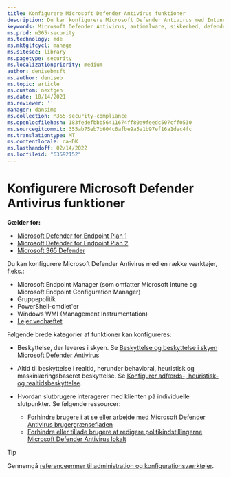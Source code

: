 ```yaml
---
title: Konfigurere Microsoft Defender Antivirus funktioner
description: Du kan konfigurere Microsoft Defender Antivirus med Intune, Microsoft Endpoint Configuration Manager, Gruppepolitik og PowerShell.
keywords: Microsoft Defender Antivirus, antimalware, sikkerhed, defender, konfigurer, konfiguration, Konfigurationsstyring, Microsoft Endpoint Configuration Manager, SCCM, Intune, MDM, administration af mobilenheder, GP, gruppepolitik, PowerShell
ms.prod: m365-security
ms.technology: mde
ms.mktglfcycl: manage
ms.sitesec: library
ms.pagetype: security
ms.localizationpriority: medium
author: denisebmsft
ms.author: deniseb
ms.topic: article
ms.custom: nextgen
ms.date: 10/14/2021
ms.reviewer: ''
manager: dansimp
ms.collection: M365-security-compliance
ms.openlocfilehash: 183fedefbbb56411674ff80a9feedc507cff0530
ms.sourcegitcommit: 355ab75eb7b604c6afbe9a5a1b97ef16a1dec4fc
ms.translationtype: MT
ms.contentlocale: da-DK
ms.lasthandoff: 02/14/2022
ms.locfileid: "63592152"
---
```

# <a name="configure-microsoft-defender-antivirus-features"></a>Konfigurere Microsoft Defender Antivirus funktioner


**Gælder for:**

- [Microsoft Defender for Endpoint Plan 1](https://go.microsoft.com/fwlink/p/?linkid=2154037)
- [Microsoft Defender for Endpoint Plan 2](https://go.microsoft.com/fwlink/p/?linkid=2154037)
- [Microsoft 365 Defender](https://go.microsoft.com/fwlink/?linkid=2118804)

Du kan konfigurere Microsoft Defender Antivirus med en række værktøjer, f.eks.:

- Microsoft Endpoint Manager (som omfatter Microsoft Intune og Microsoft Endpoint Configuration Manager)
- Gruppepolitik
- PowerShell-cmdlet'er
- Windows WMI (Management Instrumentation)
- [Lejer vedhæftet](/mem/configmgr/tenant-attach/)

Følgende brede kategorier af funktioner kan konfigureres:

- Beskyttelse, der leveres i skyen. Se [Beskyttelse og beskyttelse i skyen Microsoft Defender Antivirus](cloud-protection-microsoft-defender-antivirus.md)

- Altid til beskyttelse i realtid, herunder behavioral, heuristisk og maskinlæringsbaseret beskyttelse. Se [Konfigurer adfærds-, heuristisk- og realtidsbeskyttelse](configure-protection-features-microsoft-defender-antivirus.md).

- Hvordan slutbrugere interagerer med klienten på individuelle slutpunkter. Se følgende ressourcer:
  - [Forhindre brugere i at se eller arbejde med Microsoft Defender Antivirus brugergrænsefladen](prevent-end-user-interaction-microsoft-defender-antivirus.md)
  - [Forhindre eller tillade brugere at redigere politikindstillingerne Microsoft Defender Antivirus lokalt](configure-local-policy-overrides-microsoft-defender-antivirus.md)

> [!TIP]
> Gennemgå [referenceemner til administration og konfigurationsværktøjer](configuration-management-reference-microsoft-defender-antivirus.md).
